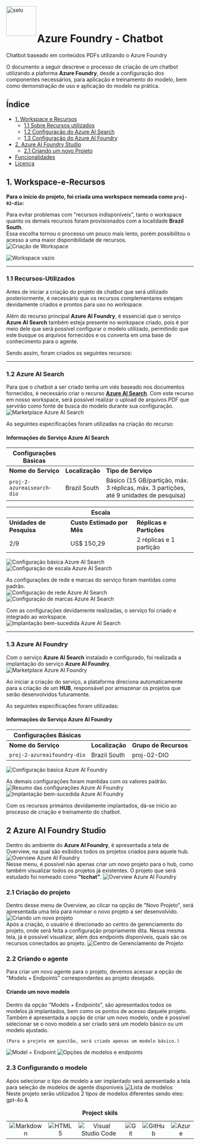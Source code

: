<img src="https://media.licdn.com/dms/image/v2/D5612AQG6Mf0a5ezeag/article-cover_image-shrink_600_2000/B56ZT.izGkGUAU-/0/1739437323394?e=2147483647&v=beta&t=bWArTk4rhC2ycAywx87tHYPDX7w50Nu4cscwyZm-rBY" alt="selo" width="80" align="left" />

&nbsp;&nbsp;&nbsp;&nbsp;

# Azure Foundry - Chatbot

Chatbot baseado em conteúdos PDFs utilizando o Azure Foundry


O documento a seguir descreve o processo de criação de um chatbot utilizando a plaforma **Azure Foundry**, desde a configuração dos componentes necessários, para aplicação e treinamento do modelo, bem como demonstração de uso e aplicação do modelo na prática. 

## Índice

- [1. Workspace e Recursos](#1-workspace-e-recursos)
  - [1.1 Sobre Recursos utilizados](#11-recursos-utilizados)
  - [1.2 Configuração do Azure AI Search](#12-azure-ai-search)
  - [1.3 Configuração do Azure AI Foundry](#13-azure-ai-foundry)
- [2. Azure AI Foundry Studio](#2-azure-ai-foundry-studio)
  - [2.1 Criando um novo Projeto](#21-criação-do-projeto)
- [Funcionalidades](#funcionalidades)
- [Licença](#licenca)


## 1. Workspace-e-Recursos

**Para o início do projeto, foi criada uma workspace nomeada como `proj-02-dio`:**

Para evitar problemas com "recursos indisponíveis", tanto o workspace quanto os demais recursos foram provisionados com a localidade **Brazil South**.  
Essa escolha tornou o processo um pouco mais lento, porém possibilitou o acesso a uma maior disponibilidade de recursos.  
![Criação de Workspace](inputs/imgs/conf_workspace.png)  

![Workspace vazio](inputs/imgs/empty_workspace.png)  

---

### 1.1 Recursos-Utilizados

Antes de iniciar a criação do projeto de chatbot que será utilizado posteriormente, é necessário que os recursos complementares estejam devidamente criados e prontos para uso no workspace.  

Além do recurso principal **Azure AI Foundry**, é essencial que o serviço **Azure AI Search** também esteja presente no workspace criado, pois é por meio dele que será possível configurar o modelo utilizado, permitindo que este busque os arquivos fornecidos e os converta em uma base de conhecimento para o agente.  

Sendo assim, foram criados os seguintes recursos:


---

### 1.2 Azure AI Search

Para que o chatbot a ser criado tenha um viés baseado nos documentos fornecidos, é necessário criar o recurso **[Azure AI Search](#azure-ai-search)**. Com este recurso em nosso workspace, será possível realizar o upload de arquivos PDF que servirão como fonte de busca do modelo durante sua configuração.  
![Marketplace Azure AI Search](inputs/imgs/mkp_AzureaiSearch.png)  

As seguintes especificações foram utilizadas na criação do recurso:

#### Informações do Serviço Azure AI Search

| **Configurações Básicas**     |                          |                                                                 |
|-------------------------------|--------------------------|-----------------------------------------------------------------|
| **Nome do Serviço**           | **Localização**          | **Tipo de Serviço**                                             |
| `proj-2-azureaisearch-dio`    |  Brazil South             | Básico (15 GB/partição, máx. 3 réplicas, máx. 3 partições, até 9 unidades de pesquisa) |

|                               | **Escala**               |                                                                 |
|-------------------------------|--------------------------|-----------------------------------------------------------------|
| **Unidades de Pesquisa**      | **Custo Estimado por Mês** | **Réplicas e Partições**                                        |
| 2/9                           | US$ 150,29               | 2 réplicas e 1 partição                                         |

![Configuração básica Azure AI Search](inputs/imgs/conf_basic_aas.png)  
![Configuração de escala Azure AI Search](inputs/imgs/conf_escala_aas.png)  

As configurações de rede e marcas do serviço foram mantidas como padrão.  
![Configuração de rede Azure AI Search](inputs/imgs/conf_rede_aas.png)  
![Configuração de marcas Azure AI Search](inputs/imgs/conf_marcas_ass.png)  

Com as configurações devidamente realizadas, o serviço foi criado e integrado ao workspace.  
![Implantação bem-sucedida Azure AI Search](inputs/imgs/impl_aas.png)  

---

### 1.3 Azure AI Foundry

Com o serviço **Azure AI Search** instalado e configurado, foi realizada a implantação do serviço **Azure AI Foundry**.  
![Marketplace Azure AI Foundry](inputs/imgs/mkp_AzureAIFoundry.png)  

Ao iniciar a criação do serviço, a plataforma direciona automaticamente para a criação de um **HUB**, responsável por armazenar os projetos que serão desenvolvidos futuramente.

As seguintes especificações foram utilizadas:

#### Informações do Serviço Azure AI Foundry

| **Configurações Básicas**      |            |                 |
|--------------------------------|------------|-----------------|
| **Nome do Serviço**            | **Localização** | **Grupo de Recursos** |
| `proj-2-azureaifoundry-dio`    | Brazil South    | proj-02-DIO     |

![Configuração básica Azure AI Foundry](inputs/imgs/conf_basic_aaf.png)  

As demais configurações foram mantidas com os valores padrão.  
![Resumo das configurações Azure AI Foundry](inputs/imgs/conf_resum_aaf.png)  
![Implantação bem-sucedida Azure AI Foundry](inputs/imgs/impl_aaf.png)  

Com os recursos primários devidamente implantados, dá-se início ao processo de criação e treinamento do chatbot.

## 2 Azure AI Foundry Studio
Dentro do ambiente do **Azure AI Foundry**, é apresentada a tela de Overview, na qual são exibidos todos os projetos criados para aquele hub.
![Overview Azure AI Foundry](inputs/imgs/aaf_ovwv_studio.png)  
Nesse menu, é possível não apenas criar um novo projeto para o hub, como também visualizar todos os projetos já existentes. O projeto que será estudado foi nomeado como **"tcchat"**.
![Overview Azure AI Foundry](inputs/imgs/aaf_ovwv_studio_2.png)  

### 2.1 Criação do projeto
Dentro desse menu de Overview, ao clicar na opção de "Novo Projeto", será apresentada uma tela para nomear o novo projeto a ser desenvolvido.
![Criando um novo projeto](inputs/imgs/aaf_create_proj.png)  
Após a criação, o usuário é direcionado ao centro de gerenciamento do projeto, onde será feita a configuração propriamente dita. Nessa mesma tela, já é possível visualizar, além dos endpoints disponíveis, quais são os recursos conectados ao projeto.
![Centro de Gerenciamento de Projeto](inputs/imgs/aaf_gerencia_proj.png)

### 2.2 Criando o agente
Para criar um novo agente para o projeto, devemos acessar a opção de "Models + Endpoints" correspondentes ao projeto desejado.
#### Criando um novo modelo 
Dentro da opção "Models + Endpoints", são apresentados todos os modelos já implantados, bem como os pontos de acesso daquele projeto. Também é apresentada a opção de criar um novo modelo, onde é possível selecionar se o novo modelo a ser criado será um modelo básico ou um modelo ajustado.  

    (Para o projeto em questão, será criado apenas um modelo básico.)
![Model + Endpoint](inputs/imgs/aaf_model_endpoint.png)
![Opções de modelos e endpoints](inputs/imgs/aaf_model_endpoint_2.png)  

### 2.3 Configurando o modelo 
Após selecionar o tipo de modelo a ser implantado será apresentado a tela para seleção de modelos de agente disponiveis 
 ![Lista de modelos](inputs/imgs/aff_lista_de_modelos.png)  
    Neste projeto serão utilizados 2 tipos de modelos diferentes sendo eles:
      gpt-4o & 

  


<table style="text-align: center; width: 100%;">
 <caption><b>Project skils</b></caption>
  <tr>
    <td style="text-align: center;">
      <img alt="Markdown" src="https://img.shields.io/badge/markdown-%23000000.svg?style=for-the-badge&logo=markdown&logoColor=white"/>
    </td>
    <td style="text-align: center;">
      <img alt="HTML5" src="https://img.shields.io/badge/html5-%23E34F26.svg?style=for-the-badge&logo=html5&logoColor=white"/>
    </td>
    <td style="text-align: center;">
      <img alt="Visual Studio Code" src="https://img.shields.io/badge/VisualStudioCode-0078d7.svg?style=for-the-badge&logo=visual-studio-code&logoColor=white"/>
    </td>
    <td style="text-align: center;">
      <img alt="Git" src="https://img.shields.io/badge/git-%23F05033.svg?style=for-the-badge&logo=git&logoColor=white"/>
    </td>
    <td style="text-align: center;">
      <img alt="GitHub" src="https://img.shields.io/badge/github-%23121011.svg?style=for-the-badge&logo=github&logoColor=white"/>
    </td>
    <td style="text-align: center;">
      <img alt="Azure" src="https://img.shields.io/badge/azure-%230072C6.svg?style=for-the-badge&logo=azure-devops&logoColor=white"/>
    </td>
  </tr>
</table>

